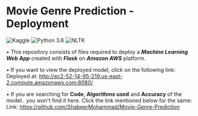 # Movie Genre Prediction - Deployment
![Kaggle](https://img.shields.io/badge/Dataset-Kaggle-blue.svg) ![Python 3.6](https://img.shields.io/badge/Python-3.6-brightgreen.svg) ![NLTK](https://img.shields.io/badge/Library-NLTK-orange.svg)

• This repository consists of files required to deploy a ___Machine Learning Web App___ created with ___Flask___ on ___Amazon AWS___ platform.

• If you want to view the deployed model, click on the following link:<br />
Deployed at: http://ec2-52-14-95-219.us-east-2.compute.amazonaws.com:8080/

• If you are searching for __Code__, __Algorithms used__ and __Accuracy__ of the model.. you won't find it here. Click the link mentioned below for the same:<br />
Link: https://github.com/ShabeerMohammad/Movie-Genre-Prediction
